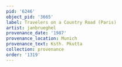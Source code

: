 ```yaml
---
pid: '6246'
object_pid: '3665'
label: Travelers on a Country Road (Paris)
artist: janbrueghel
provenance_date: '1987'
provenance_location: Munich
provenance_text: Ksth. Pkutta
collection: provenance
order: '1319'
---
```

